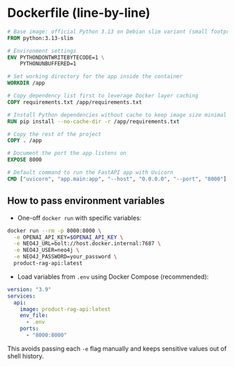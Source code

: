 # Dockerfile (line-by-line)

```dockerfile
# Base image: official Python 3.13 on Debian slim variant (small footprint)
FROM python:3.13-slim

# Environment settings
ENV PYTHONDONTWRITEBYTECODE=1 \
    PYTHONUNBUFFERED=1

# Set working directory for the app inside the container
WORKDIR /app

# Copy dependency list first to leverage Docker layer caching
COPY requirements.txt /app/requirements.txt

# Install Python dependencies without cache to keep image size minimal
RUN pip install --no-cache-dir -r /app/requirements.txt

# Copy the rest of the project
COPY . /app

# Document the port the app listens on
EXPOSE 8000

# Default command to run the FastAPI app with Uvicorn
CMD ["uvicorn", "app.main:app", "--host", "0.0.0.0", "--port", "8000"]
```

## How to pass environment variables

- One-off `docker run` with specific variables:

```bash
docker run --rm -p 8000:8000 \
  -e OPENAI_API_KEY=$OPENAI_API_KEY \
  -e NEO4J_URL=bolt://host.docker.internal:7687 \
  -e NEO4J_USER=neo4j \
  -e NEO4J_PASSWORD=your_password \
  product-rag-api:latest
```

- Load variables from `.env` using Docker Compose (recommended):

```yaml
version: "3.9"
services:
  api:
    image: product-rag-api:latest
    env_file:
      - .env
    ports:
      - "8000:8000"
```

This avoids passing each `-e` flag manually and keeps sensitive values out of shell history.
